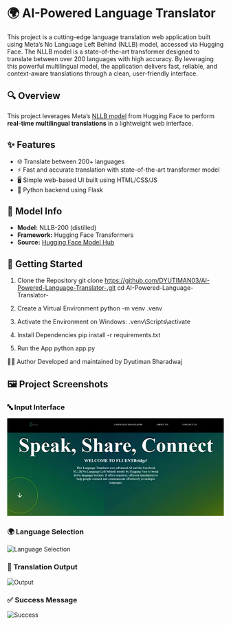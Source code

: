 # 🌍 AI-Powered Language Translator

This project is a cutting-edge language translation web application built using Meta’s No Language Left Behind (NLLB) model, accessed via Hugging Face. The NLLB model is a state-of-the-art transformer designed to translate between over 200 languages with high accuracy. By leveraging this powerful multilingual model, the application delivers fast, reliable, and context-aware translations through a clean, user-friendly interface.

## 🔍 Overview

This project leverages Meta’s [NLLB model](https://huggingface.co/facebook/nllb-200-distilled-600M) from Hugging Face to perform **real-time multilingual translations** in a lightweight web interface.

## ✨ Features

- 🌐 Translate between 200+ languages
- ⚡ Fast and accurate translation with state-of-the-art transformer model
- 🖥️ Simple web-based UI built using HTML/CSS/JS
- 🐍 Python backend using Flask

## 🧠 Model Info

- **Model:** NLLB-200 (distilled)
- **Framework:** Hugging Face Transformers
- **Source:** [Hugging Face Model Hub](https://huggingface.co/facebook/nllb-200-distilled-600M)

## 🚀 Getting Started

1. Clone the Repository
git clone https://github.com/DYUTIMAN03/AI-Powered-Language-Translator-.git
cd AI-Powered-Language-Translator-

2. Create a Virtual Environment
python -m venv .venv

3. Activate the Environment on Windows:
.venv\Scripts\activate

4. Install Dependencies
pip install -r requirements.txt

5. Run the App
python app.py

🙋‍♂️ Author
Developed and maintained by Dyutiman Bharadwaj


## 🖼️ Project Screenshots

### 🔤 Input Interface
![Input](images/1.png)

### 🌍 Language Selection
![Language Selection](images/2.png)

### 🔄 Translation Output
![Output](images/3.png)

### ✅ Success Message
![Success](images/4.png)





